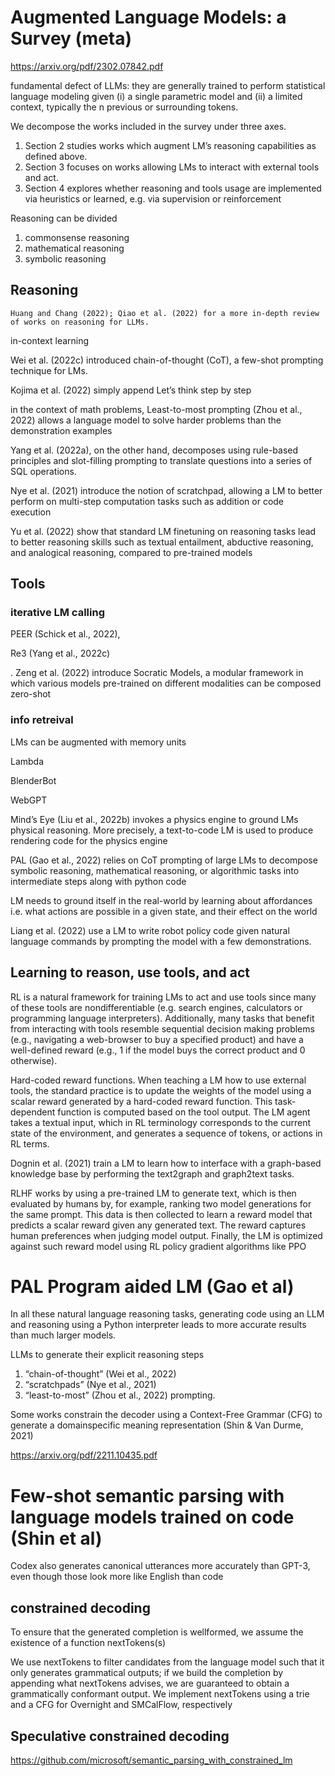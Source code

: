 
# Augmented Language Models: a Survey (meta)

https://arxiv.org/pdf/2302.07842.pdf

fundamental defect of LLMs: they are generally trained to perform statistical language modeling given (i) a single parametric model and (ii) a limited context, typically the n
previous or surrounding tokens.

We decompose the works included in the survey under three axes. 
1. Section 2 studies works which augment LM’s reasoning capabilities as defined above. 
2. Section 3 focuses on works allowing LMs to interact with external tools and act. 
3. Section 4 explores whether reasoning and tools usage are implemented via heuristics or learned, e.g. via supervision or reinforcement


Reasoning can be divided
1. commonsense reasoning 
2. mathematical reasoning 
3. symbolic reasoning 


## Reasoning

```
Huang and Chang (2022); Qiao et al. (2022) for a more in-depth review of works on reasoning for LLMs.
```

in-context learning

Wei et al. (2022c) introduced chain-of-thought (CoT), a few-shot prompting technique for LMs.

Kojima et al. (2022) simply append Let’s think step by step

in the context of math problems, Least-to-most prompting (Zhou et al., 2022) allows a language model to solve harder problems than the demonstration examples 

Yang et al. (2022a), on the other hand, decomposes using rule-based principles and slot-filling prompting to translate questions into a series of SQL
operations. 

Nye et al. (2021) introduce the notion of scratchpad, allowing a LM to better perform on multi-step computation tasks such
as addition or code execution

Yu et al. (2022) show that standard LM finetuning on reasoning tasks lead to better reasoning skills such as textual entailment, abductive reasoning,
and analogical reasoning, compared to pre-trained models

## Tools

### iterative LM calling

PEER (Schick et al., 2022), 

Re3 (Yang et al., 2022c)

. Zeng et al.
(2022) introduce Socratic Models, a modular framework in which various models pre-trained on different
modalities can be composed zero-shot

### info retreival

LMs can be augmented with memory units

Lambda

BlenderBot

WebGPT

Mind’s Eye (Liu et al., 2022b) invokes a physics engine to ground LMs
physical reasoning. More precisely, a text-to-code LM is used to produce rendering code for the physics engine

PAL (Gao et al., 2022) relies
on CoT prompting of large LMs to decompose symbolic reasoning, mathematical reasoning, or algorithmic
tasks into intermediate steps along with python code


LM needs to ground itself in the real-world by learning about affordances i.e. what actions are possible in a
given state, and their effect on the world

Liang et al. (2022) use a LM to write robot policy code given natural language commands by prompting the model with a few demonstrations.

## Learning to reason, use tools, and act

RL is a natural framework for training LMs to act and use tools since many of these tools are nondifferentiable (e.g. search engines, calculators or programming language interpreters). Additionally, many
tasks that benefit from interacting with tools resemble sequential decision making problems (e.g., navigating a web-browser to buy a specified product) and have a well-defined reward (e.g., 1 if the model buys
the correct product and 0 otherwise).

Hard-coded reward functions. When teaching a LM how to use external tools, the standard practice is
to update the weights of the model using a scalar reward generated by a hard-coded reward function. This
task-dependent function is computed based on the tool output. The LM agent takes a textual input, which in
RL terminology corresponds to the current state of the environment, and generates a sequence of tokens, or
actions in RL terms.

Dognin et al. (2021) train a LM to learn how to interface with a graph-based
knowledge base by performing the text2graph and graph2text tasks.

RLHF works by using a pre-trained LM to generate text, which is then evaluated by humans by, for example,
ranking two model generations for the same prompt. This data is then collected to learn a reward model
that predicts a scalar reward given any generated text. The reward captures human preferences when
judging model output. Finally, the LM is optimized against such reward model using RL policy gradient
algorithms like PPO

# PAL Program aided LM (Gao et al)

 In all these natural language reasoning
tasks, generating code using an LLM and reasoning using a Python interpreter leads to more
accurate results than much larger models. 


LLMs to generate their explicit reasoning steps
1. “chain-of-thought” (Wei et al., 2022)
2. “scratchpads” (Nye et al., 2021)
3. “least-to-most” (Zhou et al., 2022) prompting.


 Some works constrain the decoder
using a Context-Free Grammar (CFG) to generate a domainspecific meaning representation (Shin & Van Durme, 2021)

https://arxiv.org/pdf/2211.10435.pdf

#  Few-shot semantic parsing with language models trained on code (Shin et al)


Codex also generates canonical utterances more accurately than GPT-3, even though those look more like English than code

## constrained decoding


To ensure that the generated completion is wellformed, we assume the existence of a function
nextTokens(s)

We use nextTokens to filter candidates from the language model such that it only generates
grammatical outputs; if we build the completion
by appending what nextTokens advises, we are
guaranteed to obtain a grammatically conformant output. We implement nextTokens using a
trie and a CFG for Overnight and SMCalFlow,
respectively

## Speculative constrained decoding



https://github.com/microsoft/semantic_parsing_with_constrained_lm

